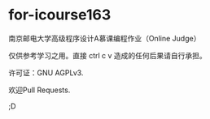 # for-icourse163

南京邮电大学高级程序设计A慕课编程作业（Online Judge）

仅供参考学习之用。直接 ctrl c v 造成的任何后果请自行承担。

许可证：GNU AGPLv3.

欢迎Pull Requests.

;D
